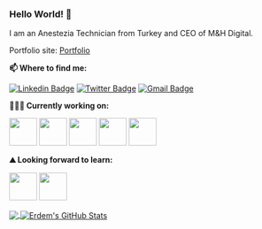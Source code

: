 ### Hello World! 👋 

I am an Anestezia Technician from Turkey and CEO of M&H Digital.

Portfolio site: [Portfolio](https://www.mhdigital.com.tr/)


**📫 Where to find me:** 

[![Linkedin Badge](https://img.shields.io/badge/-hikmetuzun-blue?style=flat-square&logo=Linkedin&logoColor=white&link=https://www.linkedin.com/in/hikmet-uzun/)](https://www.linkedin.com/in/hikmet-uzun/) 
[![Twitter Badge](https://img.shields.io/badge/-@hikmetuzun34-1ca0f1?style=flat-square&labelColor=1ca0f1&logo=twitter&logoColor=white&link=https://twitter.com/hikmetuzun34)](https://twitter.com/hikmetuzun34) 
[![Gmail Badge](https://img.shields.io/badge/-hikmetuzun34@gmail.com-0078D4?style=flat-square&logo=Microsoft-Outlook&logoColor=white&link=mailto:hikmetuzun34@gmail.com)](mailto:hikmetuzun34@gmail.com)

**👨🏻‍💻 Currently working on:** 

<code><a href="https://developer.mozilla.org/tr/docs/Web/HTML" target="_blank"><img height="50" src="https://www.vectorlogo.zone/logos/w3_html5/w3_html5-ar21.svg"></a></code>
<code><a href="https://www.php.net/" target="_blank"><img height="50" src="https://www.vectorlogo.zone/logos/php/php-ar21.svg"></a></code>
<code><a href="https://www.mysql.com/" target="_blank"><img height="50" src="https://www.vectorlogo.zone/logos/mysql/mysql-ar21.svg"></a></code>
<code><a href="https://www.javascript.com" target="_blank"><img height="50" src="https://www.vectorlogo.zone/logos/javascript/javascript-ar21.svg"></a></code>
<code><a href="https://www.w3.org/Style/CSS/" target="_blank"><img height="50" src="https://www.vectorlogo.zone/logos/netlifyapp_watercss/netlifyapp_watercss-ar21.svg"></a></code>



**⛰ Looking forward to learn:** 

<code><a href="https://reactjs.org/" target="_blank"><img height="50" src="https://www.vectorlogo.zone/logos/reactjs/reactjs-ar21.svg"></a></code>
<code><a href="https://www.python.org/" target="_blank"><img height="50" src="https://www.vectorlogo.zone/logos/python/python-ar21.svg"></a></code>

<a href="https://github.com/mhdigital">
  <img align="center" src="https://github-readme-stats.vercel.app/api/top-langs/?username=hikmetuzun&hide=java&title_color=ffffff&text_color=c9cacc&icon_color=2bbc8a&bg_color=1d1f21" />
</a>
<a href="https://github.com/mhdigital">
  <img align="center" src="https://github-readme-stats.vercel.app/api?username=hikmetuzun&show_icons=true&line_height=27&count_private=true&title_color=ffffff&text_color=c9cacc&icon_color=2bbc8a&bg_color=1d1f21" alt="Erdem's GitHub Stats"/>
</a>
